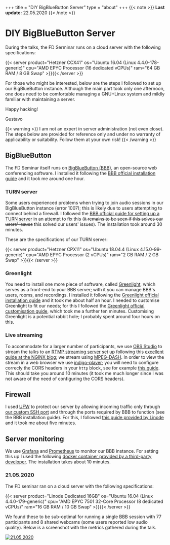 +++
title = "DIY BigBlueButton Server"
type = "about"
+++
{{< note >}}
**Last update:** 22.05.2020
{{< /note >}}

# DIY BigBlueButton Server

During the talks, the FD Serminar runs on a cloud server with the following specifications:

{{< server product="Hetzner CCX41" os="Ubuntu 16.04 (Linux 4.4.0-178-generic)" cpu="AMD EPYC Processor (16 dedicated vCPUs)" ram="64 GB RAM / 8 GB Swap" >}}{{< /server >}}

For those who might be interested, below are the steps I followed to set up our BigBlueButton instance. Although the main part took only one afternoon, one does need to be comfortable managing a GNU+Linux system and mildly familiar with maintaining a server.

Happy hacking!

Gustavo

{{< warning >}}
I am not an expert in server administration (not even close). The steps below are provided for reference only and under no warranty of applicability or suitability. Follow them at your own risk!
{{< /warning >}}

## BigBlueButton

The FD Seminar itself runs on [BigBlueButton (BBB)](https://bigbluebutton.org/), an open-source web conferencing software. I installed it following the [BBB official installation guide](https://docs.bigbluebutton.org/2.2/install.html) and it took me around one hour.

### TURN server

Some users experienced problems when trying to join audio sessions in our BigBlueButton instance (error 1007); this is likely due to users attempting to connect behind a firewall. I followed the [BBB official guide for setting up a TURN server](https://docs.bigbluebutton.org/2.2/setup-turn-server.html) in an attempt to fix this (~~it remains to be seen if this solves our users' issues~~ this solved our users' issues). The installation took around 30 minutes.

These are the specifications of our TURN server:

{{< server product="Hetzner CPX11" os="Ubuntu 18.04.4 (Linux 4.15.0-99-generic)" cpu="AMD EPYC Processor (2 vCPUs)" ram="2 GB RAM / 2 GB Swap" >}}{{< /server >}}

### Greenlight

You need to install one more piece of software, called [Greenlight](https://docs.bigbluebutton.org/greenlight/gl-overview.html), which serves as a front-end to your BBB server; with it you can manage BBB's users, rooms, and recordings. I installed it following the [Greenlight official installation guide](https://docs.bigbluebutton.org/greenlight/gl-install.html) and it took me about half an hour. I needed to customise Greenlight to fit our needs; for this I followed the [Greenlight official customisation guide](https://docs.bigbluebutton.org/greenlight/gl-customize.html), which took me a further ten minutes. Customising Greenlight is a potential rabbit hole; I probably spent around four hours on this.

### Live streaming

To accommodate for a larger number of participants, we use [OBS Studio](https://obsproject.com/) to stream the talks to an [RTMP streaming server](https://en.wikipedia.org/wiki/Real-Time_Messaging_Protocol) set up following this [excellent guide at the NGINX blog](https://www.nginx.com/blog/video-streaming-for-remote-learning-with-nginx/#Streaming-Live-Video-and-Storing-Videos-with-NGINX-Open-Source); we stream using [MPEG-DASH](https://en.wikipedia.org/wiki/Dynamic_Adaptive_Streaming_over_HTTP). In order to view the stream in a web browser we use [indigo-player](https://matvp91.github.io/indigo-player/#/); you will need to configure correcly the CORS headers in your `http` block, see for example [this guide](https://docs.peer5.com/guides/cors/). This should take you around 10 minutes (it took me much longer since I was not aware of the need of configuring the CORS headers).

## Firewall

I used [UFW](https://launchpad.net/ufw) to protect our server by allowing incoming traffic only through [our custom SSH port](https://www.linode.com/docs/security/securing-your-server/#harden-ssh-access) and through the ports required by BBB to function (see the BBB installation guide). For this, I followed [this guide provided by Linode](https://www.linode.com/docs/security/firewalls/configure-firewall-with-ufw/) and it took me about five minutes.

## Server monitoring

We use [Grafana](https://grafana.com/) and [Prometheus](https://prometheus.io/) to monitor our BBB instance. For setting this up I used the following [docker container provided by a third-party developer](https://bigbluebutton-exporter.greenstatic.dev/installation/all_in_one_monitoring_stack/). The installation takes about 10 minutes.

### 21.05.2020

The FD seminar ran on a cloud server with the following specifications:

{{< server product="Linode Dedicated 16GB" os="Ubuntu 16.04 (Linux 4.4.0-179-generic)" cpu="AMD EPYC 7501 32-Core Processor (8 dedicated vCPUs)" ram="16 GB RAM / 10 GB Swap" >}}{{< /server >}}

We found these to be sub-optimal for running a single BBB session with 77 participants and 8 shared webcams (some users reported low audio quality). Below is a screenshot with the metrics gathered during the talk.

[![21.05.2020](/img/grafana-21.05.2020.png)](/img/grafana-21.05.2020.png)
